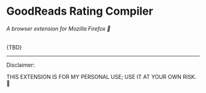 # GoodReads Rating Compiler
###### A browser extension for Mozilla Firefox 🦊

{TBD}

---

Disclaimer:

THIS EXTENSION IS FOR MY PERSONAL USE; USE IT AT YOUR OWN RISK. 🔴
